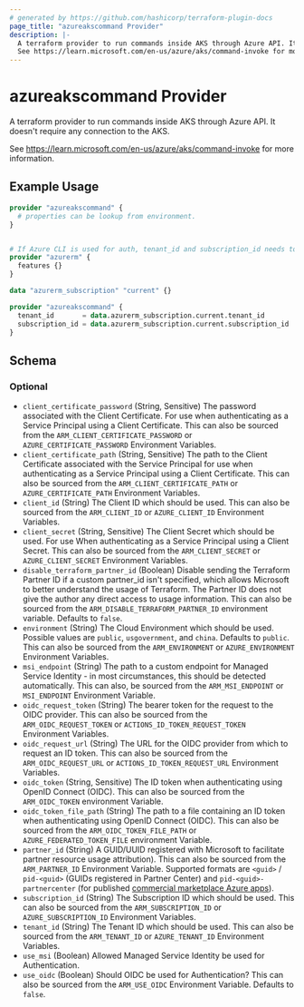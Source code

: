 ```yaml
---
# generated by https://github.com/hashicorp/terraform-plugin-docs
page_title: "azureakscommand Provider"
description: |-
  A terraform provider to run commands inside AKS through Azure API. It doesn't require any connection to the AKS.
  See https://learn.microsoft.com/en-us/azure/aks/command-invoke for more information.
---
```


# azureakscommand Provider

A terraform provider to run commands inside AKS through Azure API. It doesn't require any connection to the AKS.

See https://learn.microsoft.com/en-us/azure/aks/command-invoke for more information.

## Example Usage

```terraform
provider "azureakscommand" {
  # properties can be lookup from environment.
}


# If Azure CLI is used for auth, tenant_id and subscription_id needs to be passed from azurerm provider
provider "azurerm" {
  features {}
}

data "azurerm_subscription" "current" {}

provider "azureakscommand" {
  tenant_id       = data.azurerm_subscription.current.tenant_id
  subscription_id = data.azurerm_subscription.current.subscription_id
}
```

<!-- schema generated by tfplugindocs -->
## Schema

### Optional

- `client_certificate_password` (String, Sensitive) The password associated with the Client Certificate. For use when authenticating as a Service Principal using a Client Certificate. This can also be sourced from the `ARM_CLIENT_CERTIFICATE_PASSWORD` or `AZURE_CERTIFICATE_PASSWORD` Environment Variables.
- `client_certificate_path` (String, Sensitive) The path to the Client Certificate associated with the Service Principal for use when authenticating as a Service Principal using a Client Certificate. This can also be sourced from the `ARM_CLIENT_CERTIFICATE_PATH` or `AZURE_CERTIFICATE_PATH` Environment Variables.
- `client_id` (String) The Client ID which should be used. This can also be sourced from the `ARM_CLIENT_ID` or `AZURE_CLIENT_ID` Environment Variables.
- `client_secret` (String, Sensitive) The Client Secret which should be used. For use When authenticating as a Service Principal using a Client Secret. This can also be sourced from the `ARM_CLIENT_SECRET` or `AZURE_CLIENT_SECRET` Environment Variables.
- `disable_terraform_partner_id` (Boolean) Disable sending the Terraform Partner ID if a custom partner_id isn't specified, which allows Microsoft to better understand the usage of Terraform. The Partner ID does not give the author any direct access to usage information. This can also be sourced from the `ARM_DISABLE_TERRAFORM_PARTNER_ID` environment variable. Defaults to `false`.
- `environment` (String) The Cloud Environment which should be used. Possible values are `public`, `usgovernment`, and `china`. Defaults to `public`. This can also be sourced from the `ARM_ENVIRONMENT` or `AZURE_ENVIRONMENT` Environment Variables.
- `msi_endpoint` (String) The path to a custom endpoint for Managed Service Identity - in most circumstances, this should be detected automatically. This can also, be sourced from the `ARM_MSI_ENDPOINT` or `MSI_ENDPOINT` Environment Variable.
- `oidc_request_token` (String) The bearer token for the request to the OIDC provider. This can also be sourced from the `ARM_OIDC_REQUEST_TOKEN` or `ACTIONS_ID_TOKEN_REQUEST_TOKEN` Environment Variables.
- `oidc_request_url` (String) The URL for the OIDC provider from which to request an ID token. This can also be sourced from the `ARM_OIDC_REQUEST_URL` or `ACTIONS_ID_TOKEN_REQUEST_URL` Environment Variables.
- `oidc_token` (String, Sensitive) The ID token when authenticating using OpenID Connect (OIDC). This can also be sourced from the `ARM_OIDC_TOKEN` environment Variable.
- `oidc_token_file_path` (String) The path to a file containing an ID token when authenticating using OpenID Connect (OIDC). This can also be sourced from the `ARM_OIDC_TOKEN_FILE_PATH` or `AZURE_FEDERATED_TOKEN_FILE` environment Variable.
- `partner_id` (String) A GUID/UUID registered with Microsoft to facilitate partner resource usage attribution). This can also be sourced from the `ARM_PARTNER_ID` Environment Variable. Supported formats are `<guid>` / `pid-<guid>` (GUIDs registered in Partner Center) and `pid-<guid>-partnercenter` (for published [commercial marketplace Azure apps](https://docs.microsoft.com/azure/marketplace/azure-partner-customer-usage-attribution#commercial-marketplace-azure-apps)).
- `subscription_id` (String) The Subscription ID which should be used. This can also be sourced from the `ARM_SUBSCRIPTION_ID` or `AZURE_SUBSCRIPTION_ID` Environment Variables.
- `tenant_id` (String) The Tenant ID which should be used. This can also be sourced from the `ARM_TENANT_ID` or `AZURE_TENANT_ID` Environment Variables.
- `use_msi` (Boolean) Allowed Managed Service Identity be used for Authentication.
- `use_oidc` (Boolean) Should OIDC be used for Authentication? This can also be sourced from the `ARM_USE_OIDC` Environment Variable. Defaults to `false`.
